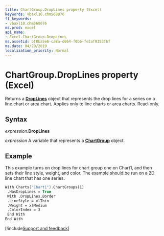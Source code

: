 ```yaml
---
title: ChartGroup.DropLines property (Excel)
keywords: vbaxl10.chm568076
f1_keywords:
- vbaxl10.chm568076
ms.prod: excel
api_name:
- Excel.ChartGroup.DropLines
ms.assetid: bf8ba5e6-ca8a-d664-f0b6-fe2af0353fbf
ms.date: 04/20/2019
localization_priority: Normal
---
```



# ChartGroup.DropLines property (Excel)

Returns a **[DropLines](Excel.DropLines(object).md)** object that represents the drop lines for a series on a line chart or area chart. Applies only to line charts or area charts. Read-only.


## Syntax

_expression_.**DropLines**

_expression_ A variable that represents a **[ChartGroup](Excel.ChartGroup(object).md)** object.


## Example

This example turns on drop lines for chart group one on Chart1, and then sets their line style, weight, and color. The example should be run on a 2D line chart that has one series.

```vb
With Charts("Chart1").ChartGroups(1) 
 .HasDropLines = True 
 With .DropLines.Border 
 .LineStyle = xlThin 
 .Weight = xlMedium 
 .ColorIndex = 3 
 End With 
End With
```


[!include[Support and feedback](~/includes/feedback-boilerplate.md)]